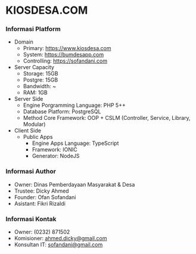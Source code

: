 # KIOSDESA.COM

### Informasi Platform
- Domain
  - Primary: https://www.kiosdesa.com
  - System: https://bumdesapp.com
  - Controlling: https://sofandani.com
- Server Capacity
  - Storage: 15GB
  - Postgre: 15GB
  - Bandwidth: ~
  - RAM: 1GB
- Server Side
  - Engine Porgramming Language: PHP 5++
  - Database Platform: PostgreSQL
  - Method Core Framework: OOP + CSLM (Controller, Service, Library, Modular)
- Client Side
  - Public Apps
    - Engine Apps Language: TypeScript
    - Framework: IONIC
    - Generator: NodeJS
    
### Informasi Author
- Owner: Dinas Pemberdayaan Masyarakat & Desa
- Trustee: Dicky Ahmed
- Founder: Ofan Sofandani
- Asistant: Fikri Rizaldi

### Informasi Kontak
- Owner: (0232) 871502
- Komisioner: ahmed.dicky@gmail.com
- Konsultan IT: [sofandani@gmail.com](mailto:sofandani@gmail.com)
